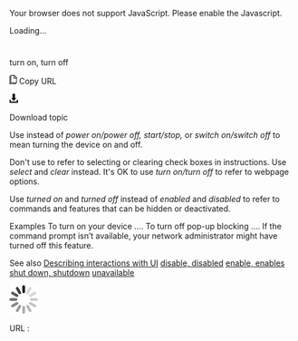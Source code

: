 Your browser does not support JavaScript. Please enable the Javascript.

Loading...

# 

turn on, turn off

![Copy URL](turn-on-turn-off_files/Copy.png)
Copy URL

![Download](turn-on-turn-off_files/Download.png)

Download topic

Use instead of *power on/power off, start/stop,* or *switch on/switch off* to mean turning the device on and off.

Don't use to refer to selecting or clearing check boxes in instructions. Use *select* and *clear* instead. It's OK to use *turn on/turn off* to refer to webpage options. 

Use *turned on* and *turned off* instead of *enabled* and *disabled* to refer to commands and features that can be hidden or deactivated.

Examples 
To turn on your device ….
To turn off pop-up blocking ….
If the command prompt isn’t available, your network administrator might have turned off this feature.

See also
[Describing interactions with UI](https://worldready.cloudapp.net/Styleguide/Read?id=2700&topicid=26472)
[disable, disabled](https://worldready.cloudapp.net/Styleguide/Read?id=2700&topicid=33643)
[enable, enables](https://worldready.cloudapp.net/Styleguide/Read?id=2700&topicid=33678)
[shut down, shutdown](https://worldready.cloudapp.net/Styleguide/Read?id=2700&topicid=35352)
[unavailable](https://worldready.cloudapp.net/Styleguide/Read?id=2700&topicid=33644)

![In progress](turn-on-turn-off_files/activity-large.gif)

URL :

